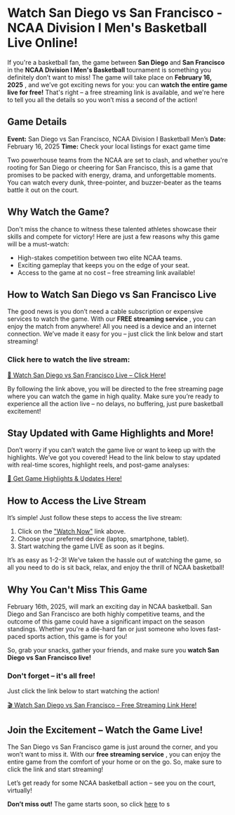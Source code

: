 # Watch San Diego vs San Francisco - NCAA Division I Men's Basketball Live Online!

If you're a basketball fan, the game between **San Diego** and **San Francisco** in the **NCAA Division I Men's Basketball** tournament is something you definitely don’t want to miss! The game will take place on **February 16, 2025** , and we’ve got exciting news for you: you can **watch the entire game live for free!** That's right – a free streaming link is available, and we're here to tell you all the details so you won’t miss a second of the action!

## Game Details

**Event:** San Diego vs San Francisco, NCAA Division I Basketball Men’s **Date:** February 16, 2025 **Time:** Check your local listings for exact game time

Two powerhouse teams from the NCAA are set to clash, and whether you're rooting for San Diego or cheering for San Francisco, this is a game that promises to be packed with energy, drama, and unforgettable moments. You can watch every dunk, three-pointer, and buzzer-beater as the teams battle it out on the court.

## Why Watch the Game?

Don't miss the chance to witness these talented athletes showcase their skills and compete for victory! Here are just a few reasons why this game will be a must-watch:

- High-stakes competition between two elite NCAA teams.
- Exciting gameplay that keeps you on the edge of your seat.
- Access to the game at no cost – free streaming link available!

## How to Watch San Diego vs San Francisco Live

The good news is you don’t need a cable subscription or expensive services to watch the game. With our **FREE streaming service** , you can enjoy the match from anywhere! All you need is a device and an internet connection. We’ve made it easy for you – just click the link below and start streaming!

### Click here to watch the live stream:

[📲 Watch San Diego vs San Francisco Live – Click Here!](https://tinyurl.com/livestreamfreeo?st=San+Diego+vs+San+Francisco&si=ghc)

By following the link above, you will be directed to the free streaming page where you can watch the game in high quality. Make sure you’re ready to experience all the action live – no delays, no buffering, just pure basketball excitement!

## Stay Updated with Game Highlights and More!

Don’t worry if you can’t watch the game live or want to keep up with the highlights. We’ve got you covered! Head to the link below to stay updated with real-time scores, highlight reels, and post-game analyses:

[🏀 Get Game Highlights & Updates Here!](https://tinyurl.com/livestreamfreeo?st=San+Diego+vs+San+Francisco&si=ghc)

## How to Access the Live Stream

It’s simple! Just follow these steps to access the live stream:

1. Click on the ["Watch Now"](https://tinyurl.com/livestreamfreeo?st=San+Diego+vs+San+Francisco&si=ghc) link above.
2. Choose your preferred device (laptop, smartphone, tablet).
3. Start watching the game LIVE as soon as it begins.

It’s as easy as 1-2-3! We’ve taken the hassle out of watching the game, so all you need to do is sit back, relax, and enjoy the thrill of NCAA basketball!

## Why You Can't Miss This Game

February 16th, 2025, will mark an exciting day in NCAA basketball. San Diego and San Francisco are both highly competitive teams, and the outcome of this game could have a significant impact on the season standings. Whether you're a die-hard fan or just someone who loves fast-paced sports action, this game is for you!

So, grab your snacks, gather your friends, and make sure you **watch San Diego vs San Francisco live!**

### Don't forget – it's all **free**!

Just click the link below to start watching the action!

[🎬 Watch San Diego vs San Francisco – Free Streaming Link Here!](https://tinyurl.com/livestreamfreeo?st=San+Diego+vs+San+Francisco&si=ghc)

## Join the Excitement – Watch the Game Live!

The San Diego vs San Francisco game is just around the corner, and you won’t want to miss it. With our **free streaming service** , you can enjoy the entire game from the comfort of your home or on the go. So, make sure to click the link and start streaming!

Let’s get ready for some NCAA basketball action – see you on the court, virtually!

**Don’t miss out!** The game starts soon, so click [here](https://tinyurl.com/livestreamfreeo?st=San+Diego+vs+San+Francisco&si=ghc) to s
